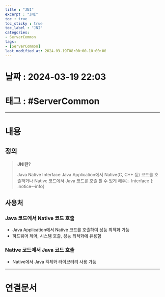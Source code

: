 ```yaml
---
title : "JNI"
excerpt : "JNI"
toc : true
toc_sticky : true
toc_label : "JNI"
categories:
- ServerCommon
tags:
- [ServerCommon]
last_modified_at: 2024-03-19T08:00:00-10:00:00
---
```


# 날짜 : 2024-03-19 22:03

# 태그 : #ServerCommon 
---

# 내용

## 정의
> **JNI란?**
>
> Java Native Interface
> Java Application에서 Native(C, C++ 등) 코드를 호출하거나 Native 코드에서 Java 코드를 호출 할 수 있게 해주는 Interface
{: .notice--info}

## 사용처

### Java 코드에서 Native 코드 호출
- Java Application에서 Native 코드를 호출하여 성능 최적화 가능
- 하드웨어 제어, 시스템 호출, 성능 최적화에 유용함

### Native 코드에서 Java 코드 호출
- Native에서 Java 객체와 라이브러리 사용 가능

---

# 연결문서
